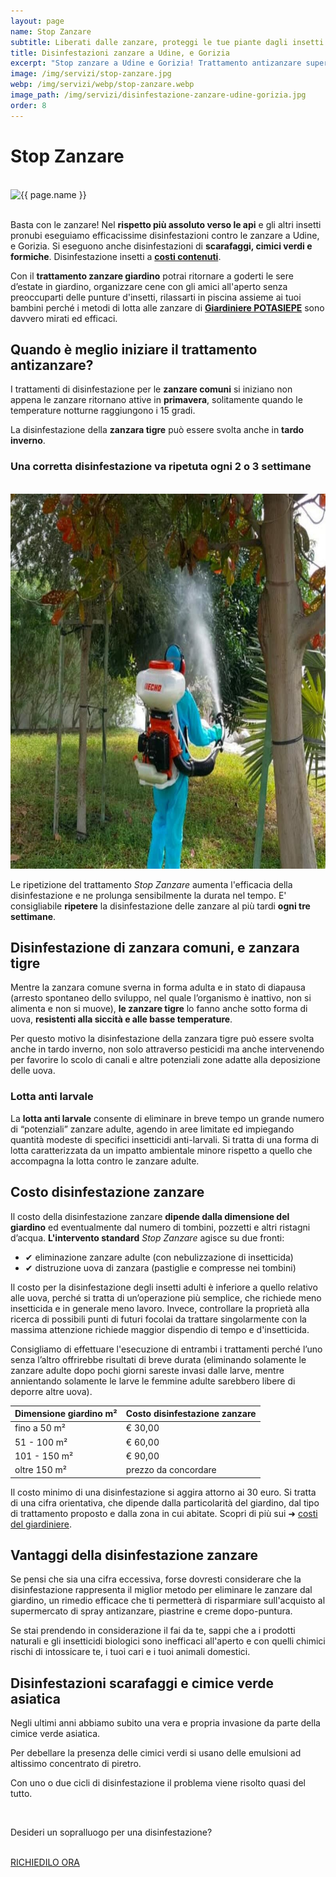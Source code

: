 ```yaml
---
layout: page
name: Stop Zanzare
subtitle: Liberati dalle zanzare, proteggi le tue piante dagli insetti.
title: Disinfestazioni zanzare a Udine, e Gorizia
excerpt: "Stop zanzare a Udine e Gorizia! Trattamento antizanzare super efficace ad effetto immediato con lunga durata. Disinfestazione insetti."
image: /img/servizi/stop-zanzare.jpg
webp: /img/servizi/webp/stop-zanzare.webp
image_path: /img/servizi/disinfestazione-zanzare-udine-gorizia.jpg
order: 8
---
```

# Stop Zanzare

<br/>
<picture>
  <source srcset="{{ page.webp }}" type="image/webp">
  <source srcset="{{ page.image }}" type="image/jpeg">
  <img src="{{ page.image }}" width="970" height="300" alt="{{ page.name }}" title="{{ page.name }}"/>
</picture>
<br/><br/>

Basta con le  zanzare! Nel **rispetto più assoluto verso le api** e gli altri insetti pronubi eseguiamo efficacissime disinfestazioni contro le zanzare a Udine, e Gorizia. Si eseguono anche disinfestazioni di **scarafaggi, cimici verdi e formiche**. Disinfestazione insetti a [**costi contenuti**](#costo "scopri quanto costa la disinfestazione zanzare").

Con il **trattamento zanzare giardino** potrai ritornare a goderti le sere d’estate in giardino, organizzare cene con gli amici all'aperto senza preoccuparti delle punture d'insetti, rilassarti in piscina assieme ai tuoi bambini perché i metodi di lotta alle zanzare di [**Giardiniere POTASIEPE**](/chi-sono/ "Chi sono") sono davvero mirati ed efficaci.  

## Quando è meglio iniziare il trattamento antizanzare?

I trattamenti di disinfestazione per le **zanzare comuni** si iniziano non appena le zanzare ritornano attive in **primavera**, solitamente quando le temperature notturne raggiungono i 15 gradi.

La disinfestazione della **zanzara tigre** può essere svolta anche in **tardo inverno**.

### Una corretta disinfestazione va ripetuta ogni 2 o 3 settimane

<br/>
<picture>
  <source srcset="/img/servizi/webp/stop-zanzare-disinfestazioni-potasiepe.webp" type="image/webp">
  <source srcset="/img/servizi/stop-zanzare-disinfestazioni-potasiepe.jpg" type="image/jpeg">
  <img src="/img/servizi/stop-zanzare-disinfestazioni-potasiepe.jpg" width="800" height="600" alt="Controllo zanzare, disinfestazione con nebulizzatore">
</picture>
<br/>

Le ripetizione del trattamento *Stop Zanzare* aumenta l'efficacia della disinfestazione e ne prolunga sensibilmente la durata nel tempo. E' consigliabile **ripetere** la disinfestazione
delle zanzare al più tardi **ogni tre settimane**.

## Disinfestazione di zanzara comuni, e zanzara tigre

Mentre la zanzara comune sverna in forma adulta e in stato di diapausa (arresto spontaneo dello sviluppo, nel quale l’organismo è inattivo, non si alimenta e non si muove), **le zanzare tigre** lo fanno anche sotto forma di uova, **resistenti alla siccità e alle basse temperature**.

Per questo motivo la disinfestazione della zanzara tigre può essere svolta anche in tardo inverno, non solo attraverso pesticidi ma anche intervenendo per favorire lo scolo di canali e altre potenziali zone adatte alla deposizione delle uova.

### Lotta anti larvale

La **lotta anti larvale** consente di eliminare in breve tempo un grande numero di “potenziali” zanzare adulte, agendo in aree limitate ed impiegando quantità modeste di specifici insetticidi anti-larvali. Si tratta di una forma di lotta caratterizzata da un impatto ambientale minore rispetto a quello che accompagna la lotta contro le zanzare adulte.

<h2 id="costo">Costo disinfestazione zanzare</h2>

Il costo della disinfestazione zanzare **dipende dalla dimensione del giardino** ed eventualmente dal numero di tombini, pozzetti e altri ristagni d’acqua.
**L'intervento standard** *Stop Zanzare* agisce su due fronti:

- &#10004; eliminazione zanzare adulte (con nebulizzazione di insetticida)
- &#10004; distruzione uova di zanzara (pastiglie e compresse nei tombini)

Il costo per la disinfestazione degli insetti adulti è inferiore a quello relativo alle uova, perché si tratta di un’operazione più semplice, che richiede meno insetticida e in generale meno lavoro. Invece, controllare la proprietà alla ricerca di possibili punti di futuri focolai da trattare singolarmente con la massima attenzione richiede maggior dispendio di tempo e d'insetticida.

Consigliamo di effettuare l'esecuzione di entrambi i trattamenti perché l’uno senza l’altro offrirebbe risultati di breve durata (eliminando solamente le zanzare adulte dopo pochi giorni sareste invasi dalle larve, mentre annientando solamente le larve le femmine adulte sarebbero libere di deporre altre uova).

| Dimensione giardino m² | Costo disinfestazione zanzare |
| ------------ | ------- |
| fino a 50 m² | € 30,00 |
| 51 - 100 m²  | € 60,00 |
|101 - 150 m²  | € 90,00 |
|oltre 150 m²  | prezzo da concordare |

Il costo minimo di una disinfestazione si aggira attorno ai 30 euro. Si tratta di una cifra orientativa, che dipende dalla particolarità del giardino, dal tipo di trattamento proposto e dalla zona in cui abitate. Scopri di più sui &#10140; [costi del giardiniere](/prezzi/ "costi del giardiniere, diritto di chiamata").

## Vantaggi della disinfestazione zanzare

Se pensi che sia una cifra eccessiva, forse dovresti considerare che la disinfestazione rappresenta il miglior metodo per eliminare le zanzare dal giardino, un rimedio efficace che ti permetterà di risparmiare sull'acquisto al supermercato di spray antizanzare, piastrine e creme dopo-puntura.

Se stai prendendo in considerazione il fai da te, sappi che a i prodotti naturali e gli insetticidi biologici sono inefficaci all'aperto e con quelli chimici rischi di intossicare te, i tuoi cari e i tuoi animali domestici.

## Disinfestazioni scarafaggi e cimice verde asiatica

Negli ultimi anni abbiamo subito una vera e propria invasione da parte della cimice verde asiatica.

Per debellare la presenza delle cimici verdi si usano delle emulsioni ad altissimo concentrato di piretro.

Con uno o due cicli di disinfestazione il problema viene risolto quasi del tutto.

<br/>
<div class="text-center">
  <p class="h3">Desideri un sopralluogo per una disinfestazione?</p>
  <br/>
  <a title="Richiedi un sopralluogo" href="/contatti/" class="button">RICHIEDILO ORA</a>
</div>
<br/><br/>
